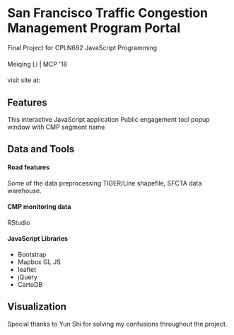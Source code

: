 # San Francisco Traffic Congestion Management Program Portal
Final Project for CPLN692 JavaScript Programming
####
Meiqing Li | MCP '18
####
visit site at:

## Features
This interactive JavaScript application
Public engagement tool
popup window with CMP segment name


## Data and Tools
#### Road features
Some of the data preprocessing
TIGER/Line shapefile, SFCTA data warehouse.

#### CMP monitoring data
RStudio

#### JavaScript Libraries
- Bootstrap
- Mapbox GL JS
- leaflet
- jQuery
- CartoDB

## Visualization

Special thanks to Yun Shi for solving my confusions throughout the project.
